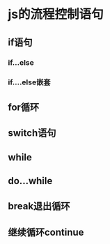 # js的流程控制语句

## if语句

### if...else

### if....else嵌套

## for循环

## switch语句

## while

## do...while

## break退出循环

## 继续循环continue

